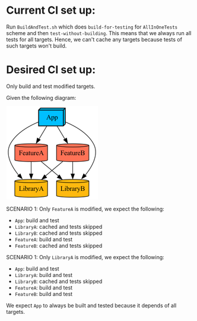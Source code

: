 # Current CI set up:

Run `BuildAndTest.sh` which does `build-for-testing` for `AllInOneTests` scheme and then `test-without-building`. 
This means that we always run all tests for all targets. Hence, we can't cache any targets because tests of such targets won't build. 

# Desired CI set up:

Only build and test modified targets. 

Given the following diagram:

![graph](graph.png)

SCENARIO 1: Only `FeatureA` is modified, we expect the following:

 - `App`: build and test
 - `LibraryA`: cached and tests skipped
 - `LibraryB`: cached and tests skipped
 - `FeatureA`: build and test
 - `FeatureB`: cached and tests skipped
 
SCENARIO 1: Only `LibraryA` is modified, we expect the following:

 - `App`: build and test
 - `LibraryA`: build and test
 - `LibraryB`: cached and tests skipped
 - `FeatureA`: build and test
 - `FeatureB`: build and test

We expect `App` to always be built and tested because it depends of all targets.
